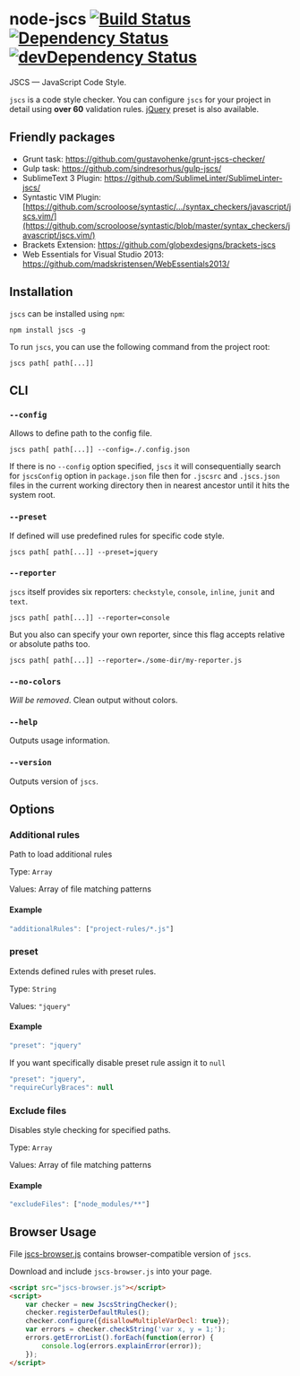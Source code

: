 # node-jscs [![Build Status](https://travis-ci.org/mdevils/node-jscs.svg?branch=master)](https://travis-ci.org/mdevils/node-jscs) [![Dependency Status](https://david-dm.org/mdevils/node-jscs.svg?theme=shields.io)](https://david-dm.org/mdevils/node-jscs) [![devDependency Status](https://david-dm.org/mdevils/node-jscs/dev-status.svg?theme=shields.io)](https://david-dm.org/mdevils/node-jscs#info=devDependencies)

JSCS — JavaScript Code Style.

`jscs` is a code style checker. You can configure `jscs` for your project in detail using **over 60** validation rules. [jQuery](https://github.com/mdevils/node-jscs/blob/master/lib/presets/jquery.json) preset is also available.

## Friendly packages

 * Grunt task: https://github.com/gustavohenke/grunt-jscs-checker/
 * Gulp task: https://github.com/sindresorhus/gulp-jscs/
 * SublimeText 3 Plugin: https://github.com/SublimeLinter/SublimeLinter-jscs/
 * Syntastic VIM Plugin: [https://github.com/scrooloose/syntastic/.../syntax_checkers/javascript/jscs.vim/](https://github.com/scrooloose/syntastic/blob/master/syntax_checkers/javascript/jscs.vim/)
 * Brackets Extension: https://github.com/globexdesigns/brackets-jscs
 * Web Essentials for Visual Studio 2013: https://github.com/madskristensen/WebEssentials2013/

## Installation

`jscs` can be installed using `npm`:

```
npm install jscs -g
```

To run `jscs`, you can use the following command from the project root:

```
jscs path[ path[...]]
```

## CLI

### `--config`
Allows to define path to the config file.
```
jscs path[ path[...]] --config=./.config.json
```

If there is no `--config` option specified, `jscs` it will consequentially search for `jscsConfig` option in `package.json` file then for `.jscsrc` and `.jscs.json` files in the current working directory then in nearest ancestor until it hits the system root.

### `--preset`
If defined will use predefined rules for specific code style.
```
jscs path[ path[...]] --preset=jquery
```

### `--reporter`
`jscs` itself provides six reporters: `checkstyle`, `console`, `inline`, `junit` and `text`.
```
jscs path[ path[...]] --reporter=console
```

But you also can specify your own reporter, since this flag accepts relative or absolute paths too.
```
jscs path[ path[...]] --reporter=./some-dir/my-reporter.js
```

### `--no-colors`
*Will be removed*. Clean output without colors.

### `--help`
Outputs usage information.

### `--version`
Outputs version of `jscs`.

## Options

### Additional rules

Path to load additional rules

Type: `Array`

Values: Array of file matching patterns

#### Example

```js
"additionalRules": ["project-rules/*.js"]
```

### preset

Extends defined rules with preset rules.

Type: `String`

Values: `"jquery"`

#### Example

```js
"preset": "jquery"
```

If you want specifically disable preset rule assign it to `null`
```js
"preset": "jquery",
"requireCurlyBraces": null
```

### Exclude files

Disables style checking for specified paths.

Type: `Array`

Values: Array of file matching patterns

#### Example

```js
"excludeFiles": ["node_modules/**"]
```

## Browser Usage

File [jscs-browser.js](jscs-browser.js) contains browser-compatible version of `jscs`.

Download and include `jscs-browser.js` into your page.

```html
<script src="jscs-browser.js"></script>
<script>
    var checker = new JscsStringChecker();
    checker.registerDefaultRules();
    checker.configure({disallowMultipleVarDecl: true});
    var errors = checker.checkString('var x, y = 1;');
    errors.getErrorList().forEach(function(error) {
        console.log(errors.explainError(error));
    });
</script>
```